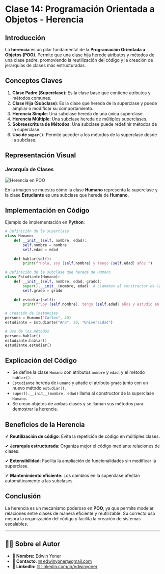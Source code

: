 # Clase 14: Programación Orientada a Objetos - Herencia

## Introducción
La **herencia** es un pilar fundamental de la **Programación Orientada a Objetos (POO)**. Permite que una clase hija herede atributos y métodos de una clase padre, promoviendo la reutilización del código y la creación de jerarquías de clases más estructuradas.

## Conceptos Claves

1. **Clase Padre (Superclase)**: Es la clase base que contiene atributos y métodos comunes.
2. **Clase Hija (Subclase)**: Es la clase que hereda de la superclase y puede ampliar o modificar su comportamiento.
3. **Herencia Simple**: Una subclase hereda de una única superclase.
4. **Herencia Múltiple**: Una subclase hereda de múltiples superclases.
5. **Sobreescritura de Métodos**: Una subclase puede redefinir métodos de la superclase.
6. **Uso de `super()`**: Permite acceder a los métodos de la superclase desde la subclase.

## Representación Visual

### Jerarquía de Clases
![Herencia en POO](./14.0.png)

En la imagen se muestra cómo la clase **Humano** representa la superclase y la clase **Estudiante** es una subclase que hereda de **Humano**.

## Implementación en Código

Ejemplo de implementación en **Python**:

```python
# Definición de la superclase
class Humano:
    def __init__(self, nombre, edad):
        self.nombre = nombre
        self.edad = edad
    
    def hablar(self):
        print(f"Hola, soy {self.nombre} y tengo {self.edad} años.")

# Definición de la subclase que hereda de Humano
class Estudiante(Humano):
    def __init__(self, nombre, edad, grado):
        super().__init__(nombre, edad)  # Llamamos al constructor de la superclase
        self.grado = grado
    
    def estudiar(self):
        print(f"Soy {self.nombre}, tengo {self.edad} años y estudio en {self.grado}.")

# Creación de instancias
persona = Humano("Carlos", 40)
estudiante = Estudiante("Ana", 20, "Universidad")

# Uso de los métodos
persona.hablar()
estudiante.hablar()
estudiante.estudiar()
```

## Explicación del Código
- Se define la clase `Humano` con atributos `nombre` y `edad`, y el método `hablar()`.
- `Estudiante` hereda de `Humano` y añade el atributo `grado` junto con un nuevo método `estudiar()`.
- `super().__init__(nombre, edad)` llama al constructor de la superclase `Humano`.
- Se crean objetos de ambas clases y se llaman sus métodos para demostrar la herencia.

## Beneficios de la Herencia
✔ **Reutilización de código**: Evita la repetición de código en múltiples clases.

✔ **Jerarquía estructurada**: Organiza mejor el código mediante relaciones de clases.

✔ **Extensibilidad**: Facilita la ampliación de funcionalidades sin modificar la superclase.

✔ **Mantenimiento eficiente**: Los cambios en la superclase afectan automáticamente a las subclases.

## Conclusión
La herencia es un mecanismo poderoso en **POO**, ya que permite modelar relaciones entre clases de manera eficiente y reutilizable. Su correcto uso mejora la organización del código y facilita la creación de sistemas escalables.

---

## 👨‍💻 Sobre el Autor

- **👤 Nombre:** Edwin Yoner
- **📧 Contacto:** [✉ edwinyoner@gmail.com](mailto:edwinyoner@gmail.com)
- **🔗 LinkedIn:** [🌐 linkedin.com/in/edwinyoner](https://www.linkedin.com/in/edwinyoner)